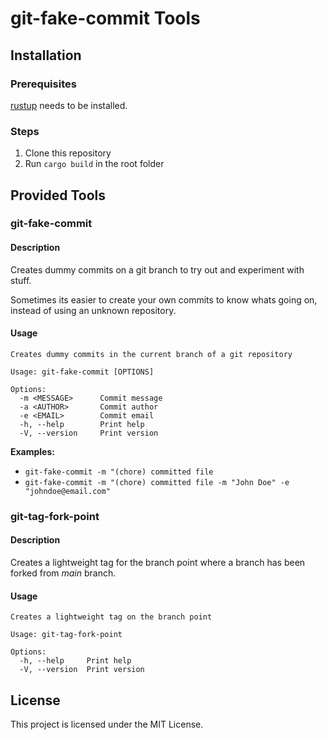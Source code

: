 # git-fake-commit Tools

## Installation

### Prerequisites

[rustup](https://rustup.rs) needs to be installed.

### Steps

1. Clone this repository
2. Run `cargo build` in the root folder

## Provided Tools

### git-fake-commit

#### Description

Creates dummy commits on a git branch to try out and experiment with stuff.

Sometimes its easier to create your own commits to know whats going on, instead of using an unknown repository.

#### Usage

```none
Creates dummy commits in the current branch of a git repository

Usage: git-fake-commit [OPTIONS]

Options:
  -m <MESSAGE>      Commit message
  -a <AUTHOR>       Commit author
  -e <EMAIL>        Commit email
  -h, --help        Print help
  -V, --version     Print version
```

**Examples:**

- `git-fake-commit -m "(chore) committed file`
- `git-fake-commit -m "(chore) committed file -m "John Doe" -e "johndoe@email.com"`

### git-tag-fork-point

#### Description

Creates a lightweight tag for the branch point where a branch has been forked from _main_ branch.

#### Usage

```none
Creates a lightweight tag on the branch point

Usage: git-tag-fork-point

Options:
  -h, --help     Print help
  -V, --version  Print version
```

## License

This project is licensed under the MIT License.
